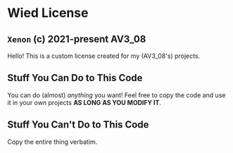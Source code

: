 # Wied License

## `Xenon` (c) 2021-present AV3_08

Hello! This is a custom license created for my (AV3_08's) projects.

## Stuff You Can Do to This Code

You can do (almost) *anything* you want! Feel free to copy the code and use it in your own projects **AS LONG AS YOU MODIFY IT**.

## Stuff You Can't Do to This Code

Copy the entire thing verbatim.
